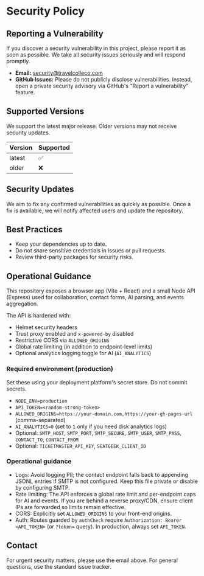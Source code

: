 
# Security Policy

## Reporting a Vulnerability

If you discover a security vulnerability in this project, please report it as soon as possible. We take all security issues seriously and will respond promptly.

- **Email:** security@travelcolleco.com
- **GitHub Issues:** Please do not publicly disclose vulnerabilities. Instead, open a private security advisory via GitHub's "Report a vulnerability" feature.

## Supported Versions

We support the latest major release. Older versions may not receive security updates.

| Version | Supported          |
| ------- | ----------------- |
| latest  | :white_check_mark:|
| older   | :x:               |

## Security Updates

We aim to fix any confirmed vulnerabilities as quickly as possible. Once a fix is available, we will notify affected users and update the repository.

## Best Practices

- Keep your dependencies up to date.
- Do not share sensitive credentials in issues or pull requests.
- Review third-party packages for security risks.

## Operational Guidance

This repository exposes a browser app (Vite + React) and a small Node API (Express) used for collaboration, contact forms, AI parsing, and events aggregation.

The API is hardened with:
- Helmet security headers
- Trust proxy enabled and `x-powered-by` disabled
- Restrictive CORS via `ALLOWED_ORIGINS`
- Global rate limiting (in addition to endpoint-level limits)
- Optional analytics logging toggle for AI (`AI_ANALYTICS`)

### Required environment (production)
Set these using your deployment platform's secret store. Do not commit secrets.

- `NODE_ENV=production`
- `API_TOKEN=<random-strong-token>`
- `ALLOWED_ORIGINS=https://your-domain.com,https://your-gh-pages-url`  (comma-separated)
- `AI_ANALYTICS=0`  (set to `1` only if you need disk analytics logs)
- Optional: `SMTP_HOST`, `SMTP_PORT`, `SMTP_SECURE`, `SMTP_USER`, `SMTP_PASS`, `CONTACT_TO`, `CONTACT_FROM`
- Optional: `TICKETMASTER_API_KEY`, `SEATGEEK_CLIENT_ID`

### Operational guidance
- Logs: Avoid logging PII; the contact endpoint falls back to appending JSONL entries if SMTP is not configured. Keep this file private or disable by configuring SMTP.
- Rate limiting: The API enforces a global rate limit and per-endpoint caps for AI and events. If you are behind a reverse proxy/CDN, ensure client IPs are forwarded so limits remain effective.
- CORS: Explicitly set `ALLOWED_ORIGINS` to your front-end origins.
- Auth: Routes guarded by `authCheck` require `Authorization: Bearer <API_TOKEN>` (or `?token=` query). In production, always set `API_TOKEN`.

## Contact

For urgent security matters, please use the email above. For general questions, use the standard issue tracker.
